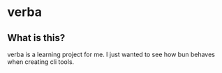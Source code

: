 # verba

## What is this?
verba is a learning project for me. I just wanted to see how bun behaves when creating cli tools.
